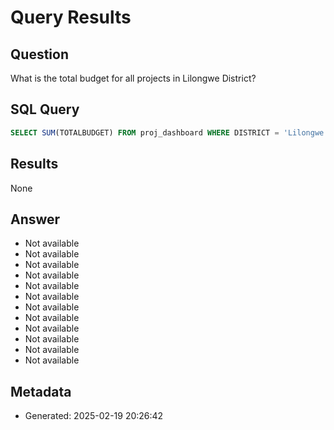 # Query Results

## Question
What is the total budget for all projects in Lilongwe District?

## SQL Query
```sql
SELECT SUM(TOTALBUDGET) FROM proj_dashboard WHERE DISTRICT = 'Lilongwe';
```

## Results
None

## Answer
- Not available
- Not available
- Not available
- Not available
- Not available
- Not available
- Not available
- Not available
- Not available
- Not available
- Not available
- Not available

## Metadata
- Generated: 2025-02-19 20:26:42
